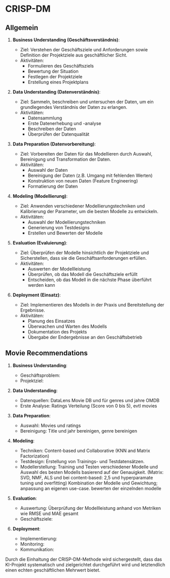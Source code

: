# CRISP-DM

## Allgemein
1. **Business Understanding (Geschäftsverständnis)**:
   - Ziel: Verstehen der Geschäftsziele und Anforderungen sowie Definition der Projektziele aus geschäftlicher Sicht.
   - Aktivitäten: 
     - Formulieren des Geschäftsziels
     - Bewertung der Situation
     - Festlegen der Projektziele
     - Erstellung eines Projektplans

2. **Data Understanding (Datenverständnis)**:
   - Ziel: Sammeln, beschreiben und untersuchen der Daten, um ein grundlegendes Verständnis der Daten zu erlangen.
   - Aktivitäten:
     - Datensammlung
     - Erste Datenerhebung und -analyse
     - Beschreiben der Daten
     - Überprüfen der Datenqualität

3. **Data Preparation (Datenvorbereitung)**:
   - Ziel: Vorbereiten der Daten für das Modellieren durch Auswahl, Bereinigung und Transformation der Daten.
   - Aktivitäten:
     - Auswahl der Daten
     - Bereinigung der Daten (z.B. Umgang mit fehlenden Werten)
     - Konstruktion von neuen Daten (Feature Engineering)
     - Formatierung der Daten

4. **Modeling (Modellierung)**:
   - Ziel: Anwenden verschiedener Modellierungstechniken und Kalibrierung der Parameter, um die besten Modelle zu entwickeln.
   - Aktivitäten:
     - Auswahl der Modellierungstechniken
     - Generierung von Testdesigns
     - Erstellen und Bewerten der Modelle

5. **Evaluation (Evaluierung)**:
   - Ziel: Überprüfen der Modelle hinsichtlich der Projektziele und Sicherstellen, dass sie die Geschäftsanforderungen erfüllen.
   - Aktivitäten:
     - Auswerten der Modellleistung
     - Überprüfen, ob das Modell die Geschäftsziele erfüllt
     - Entscheiden, ob das Modell in die nächste Phase überführt werden kann

6. **Deployment (Einsatz)**:
   - Ziel: Implementieren des Modells in der Praxis und Bereitstellung der Ergebnisse.
   - Aktivitäten:
     - Planung des Einsatzes
     - Überwachen und Warten des Modells
     - Dokumentation des Projekts
     - Übergabe der Endergebnisse an den Geschäftsbetrieb

## Movie Recommendations

1. **Business Understanding**:
   - Geschäftsproblem: 
   - Projektziel: 

2. **Data Understanding**:
   - Datenquellen: DataLens Movie DB und für genres und jahre OMDB
   - Erste Analyse: Ratings Verteilung (Score von 0 bis 5), evtl movies

3. **Data Preparation**:
   - Auswahl: Movies und ratings
   - Bereinigung: Title und jahr bereinigen, genre bereinigen


4. **Modeling**:
   - Techniken: Content-based und Collaborative (KNN and Matrix Factorization)
   - Testdesign: Erstellung von Trainings- und Testdatensätzen.
   - Modellerstellung: Training und Testen verschiedener Modelle und Auswahl des besten Modells basierend auf der Genauigkeit. (Matrix: SVD, NMF, ALS und bei content-based: 2,5 und hyperparamate tuning und overfitting) Kombination der Modelle und Gewichtung; 
  anpassung an eigenen use-case. bewerten der einzelnden modelle

5. **Evaluation**:
   - Auswertung: Überprüfung der Modellleistung anhand von Metriken wie RMSE und MAE gesamt
   - Geschäftsziele: 

6. **Deployment**:
   - Implementierung: 
   - Monitoring: 
   - Kommunikation: 

Durch die Einhaltung der CRISP-DM-Methode wird sichergestellt, dass das KI-Projekt systematisch und zielgerichtet durchgeführt wird und letztendlich einen echten geschäftlichen Mehrwert bietet.